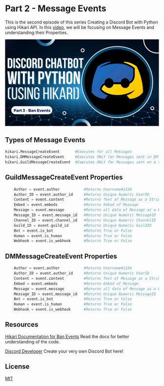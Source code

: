 # Part 2 - Message Events

This is the second episode of this series Creating a Discord Bot with Python using Hikari API. 
In this [video](https://youtu.be/RKU2lTa6jSE), we will be focusing on Message Events and understanding their Properties.


[![Thumbnail](Thumbnail.png)](https://youtu.be/RKU2lTa6jSE)

## Types of Message Events

```python
hikari.MessageCreateEvent       #Executes for all Messages
hikari.DMMessageCreateEvent     #Executes ONLY for Messages sent in DM
hikari.GuildMessageCreateEvent  #Executes ONLY for Messages sent on a server

```


## GuildMessageCreateEvent Properties 

```python
    Author = event.author           #Returns Username#1234
    Author_ID = event.author_id     #Returns Unique Numeric UserID
    Content = event.content         #Returns Text of Message as a String
    Embed = event.embeds            #Returns Embed of Message
    Message = event.message         #Returns all data of Message as a Dictionary
    Message_ID = event.message_id   #Returns Unique Numeric MessageID
    Channel_ID = event.channel_id   #Returns Unique Numeric ChannelID
    Guild_ID = event.guild_id       #Returns Unique Numeric GuildID
    Bot = event.is_bot              #Returns True or False
    Human = event.is_human          #Returns True or False
    Webhook = event.is_webhook      #Returns True or False
```

## DMMessageCreateEvent Properties

```python
    Author = event.author           #Returns Username#1234
    Author_ID = event.author_id     #Returns Unique Numeric UserID
    Content = event.content         #Returns Text of Message as a String
    Embed = event.embeds            #Returns Embed of Message
    Message = event.message         #Returns all data of Message as a Dictionary
    Message_ID = event.message_id   #Returns Unique Numeric MessageID
    Bot = event.is_bot              #Returns True or False
    Human = event.is_human          #Returns True or False
    Webhook = event.is_webhook      #Returns True or False
```

## Resources

[Hikari Documentation for Ban Events](https://www.hikari-py.dev/hikari/events/guild_events.html#hikari.events.guild_events.BanEvent)
Read the docs for better understanding of the code.

[Discord Developer](https://discord.com/developers/applications)
Create your very own Discord Bot here!

## License

[MIT](https://github.com/kshgr/Discord-Bot-with-Python-using-Hikari/blob/main/LICENSE)
